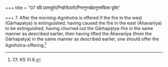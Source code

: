 +++
title = "07 यदि प्रातरहुतेऽग्निहोत्रेऽपरोऽग्निरनुगच्छेदनुगमयित्वा पूर्वम्"

+++
7. After the morning-Agnihotra is offered if the fire in the west (Gārhapatya) is extinguished, having caused the fire in the east (Āhavanīya) to be extinguished, having churned out the Gārhapatya-fire in the same manner as described earlier, then having lifted the Āhavanīya (from the Gārhapatya) in the same manner as described earlier, one should offer the Agnihotra-offering.[^1]  


[^1]: Cf. KS VI.6.
